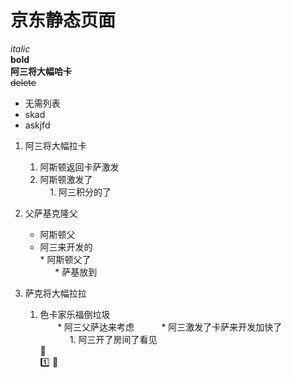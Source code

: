 # 京东静态页面

*italic*  
**bold**  
**阿三将大幅哈卡**  
~~delete~~

* 无需列表
* skad
* askjfd

1. 阿三将大幅拉卡  
    1. 阿斯顿返回卡萨激发  
    1. 阿斯顿激发了  
        1. 阿三积分的了  
 
1. 父萨基克隆父  
    * 阿斯顿父  
    * 阿三来开发的  
          * 阿斯顿父了  
          * 萨基放到  

1. 萨克将大幅拉拉  
    1. 色卡家乐福倒垃圾  
        * 阿三父萨达来考虑  
             * 阿三激发了卡萨来开发加快了  
                 1. 阿三开了房间了看见  
:book:  
:one: :gift_heart:
